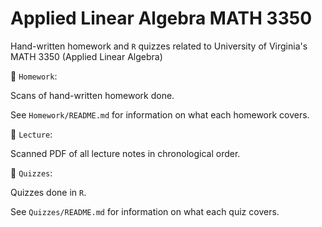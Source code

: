 # Applied Linear Algebra MATH 3350
Hand-written homework and `R` quizzes related to University of Virginia's MATH 3350 (Applied Linear Algebra)

📁 `Homework`: 

Scans of hand-written homework done.

See `Homework/README.md` for information on what each homework covers. 

📁 `Lecture`: 

Scanned PDF of all lecture notes in chronological order. 

📁 `Quizzes`: 

Quizzes done in `R`. 

See `Quizzes/README.md` for information on what each quiz covers. 
